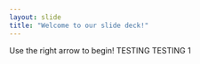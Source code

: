 ```yaml
---
layout: slide
title: "Welcome to our slide deck!"
---
```


Use the right arrow to begin!
TESTING TESTING 1
